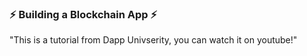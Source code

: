 ### ⚡ **Building a Blockchain App** ⚡
"This is a tutorial from Dapp Univserity, you can watch it on youtube!"




